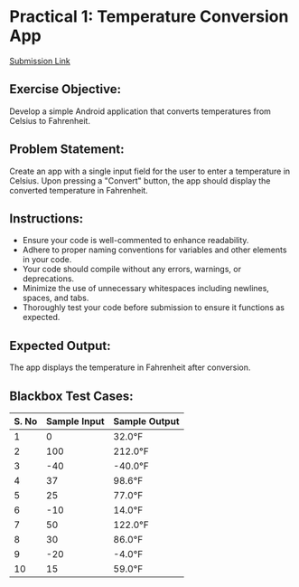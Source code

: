 # Practical 1: Temperature Conversion App

[Submission Link](https://github.com/akhilManipal/temperatureConversion)

## Exercise Objective:
Develop a simple Android application that converts temperatures from Celsius to Fahrenheit.

## Problem Statement:
Create an app with a single input field for the user to enter a temperature in Celsius. Upon pressing a "Convert" button, the app should display the converted temperature in Fahrenheit.

## Instructions:
- Ensure your code is well-commented to enhance readability.
- Adhere to proper naming conventions for variables and other elements in your code.
- Your code should compile without any errors, warnings, or deprecations.
- Minimize the use of unnecessary whitespaces including newlines, spaces, and tabs.
- Thoroughly test your code before submission to ensure it functions as expected.

## Expected Output:
The app displays the temperature in Fahrenheit after conversion.

## Blackbox Test Cases:

|S. No |	Sample Input | Sample Output|
|------|------|------|
|1 |	0 |	32.0°F|
|2 |	100 |	212.0°F|
|3 |	-40 |	-40.0°F|
|4 |	37 |	98.6°F|
|5 |	25 |	77.0°F|
|6 |	-10 |	14.0°F|
|7 |	50 |	122.0°F|
|8 |	30 |	86.0°F|
|9 |	-20 |	-4.0°F|
|10 |	15 |	59.0°F|
